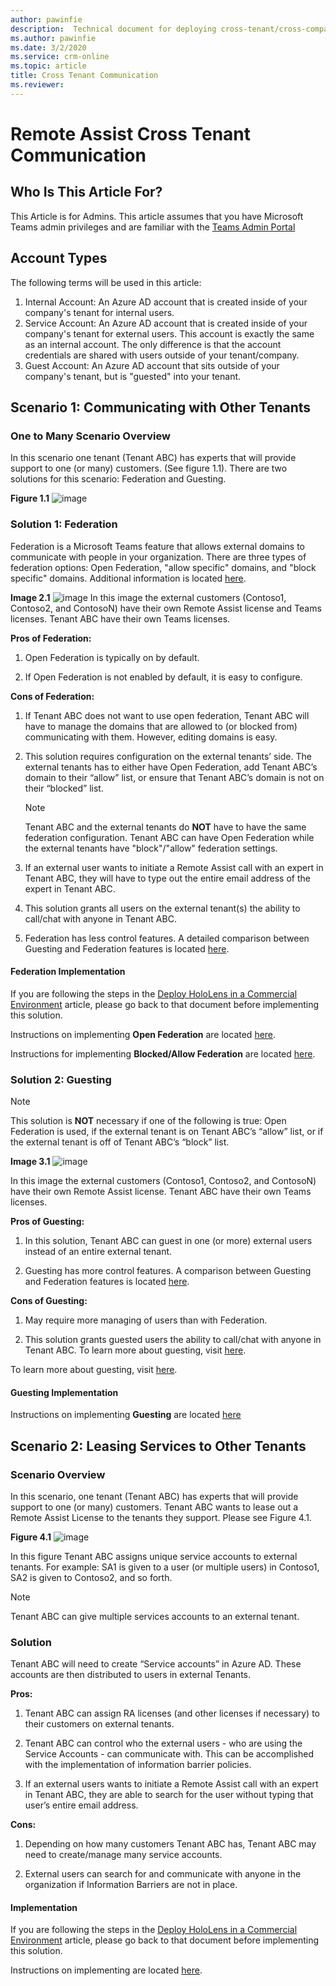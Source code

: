 ```yaml
---
author: pawinfie
description:  Technical document for deploying cross-tenant/cross-company RA calls
ms.author: pawinfie
ms.date: 3/2/2020
ms.service: crm-online
ms.topic: article
title: Cross Tenant Communication
ms.reviewer:
---
```


# Remote Assist Cross Tenant Communication

## Who Is This Article For?

This Article is for Admins. This article assumes that you have Microsoft Teams admin privileges and are familiar with the [Teams Admin Portal](https://admin.teams.microsoft.com/)

## Account Types

The following terms will be used in this article:

1. Internal Account: An Azure AD account that is created inside of your company's tenant for internal users.
1. Service Account: An Azure AD account that is created inside of your company's tenant for external users. This account is exactly the same as an internal account. The only difference is that the account credentials are shared with users outside of your tenant/company.
1. Guest Account: An Azure AD account that sits outside of your company's tenant, but is "guested" into your tenant.

## Scenario 1: Communicating with Other Tenants

### One to Many Scenario Overview

In this scenario one tenant (Tenant ABC) has experts that will provide support to one (or many) customers. (See figure 1.1). There are two solutions for this scenario: Federation and Guesting.

**Figure 1.1**
![image](media/cross-tenant-overview.png)

### Solution 1: Federation

Federation is a Microsoft Teams feature that allows external domains to communicate with people in your organization. There are three types of federation options: Open Federation, "allow specific" domains, and "block specific" domains. Additional information is located [here](https://docs.microsoft.com/microsoftteams/manage-external-access#plan-for-external-access).

**Image 2.1**
![image](media/cross-tenant-federation.png)
In this image the external customers (Contoso1, Contoso2, and ContosoN) have their own Remote Assist license and Teams licenses. Tenant ABC have their own Teams licenses.

**Pros of Federation:**

1. Open Federation is typically on by default.

1. If Open Federation is not enabled by default, it is easy to configure.

**Cons of Federation:**

1. If Tenant ABC does not want to use open federation, Tenant ABC will have to manage the domains that are allowed to (or blocked from) communicating with them. However, editing domains is easy.

1. This solution requires configuration on the external tenants’ side. The external tenants has to either have Open Federation, add Tenant ABC’s domain to their “allow” list, or ensure that Tenant ABC’s domain is not on their “blocked” list.
    >[!NOTE]
    >Tenant ABC and the external tenants do **NOT** have to have the same federation configuration. Tenant ABC can have Open Federation while the external tenants have "block"/"allow" federation settings.

1. If an external user wants to initiate a Remote Assist call with an expert in Tenant ABC, they will have to type out the entire email address of the expert in Tenant ABC.

1. This solution grants all users on the external tenant(s) the ability to call/chat with anyone in Tenant ABC.

1. Federation has less control features. A detailed comparison between Guesting and Federation features is located [here]( https://docs.microsoft.com/microsoftteams/communicate-with-users-from-other-organizations#compare-external-and-guest-access).

#### Federation Implementation

If you are following the steps in the [Deploy HoloLens in a Commercial Environment](https://docs.microsoft.com/hololens/hololens-requirements#apps) article, please go back to that document before implementing this solution.

Instructions on implementing **Open Federation** are located [here](cross-company-calling.md).

Instructions for implementing **Blocked/Allow Federation** are located [here](https://docs.microsoft.com/microsoftteams/manage-external-access#allow-or-block-domains).

### Solution 2: Guesting

> [!NOTE]
> This solution is **NOT** necessary if one of the following is true: Open Federation is used, if the external tenant is on Tenant ABC’s “allow” list, or if the external tenant is off of Tenant ABC’s “block” list.

**Image 3.1**
![image](media/cross-tenant-guesting.png)

In this image the external customers (Contoso1, Contoso2, and ContosoN) have their own Remote Assist license. Tenant ABC have their own Teams licenses.

**Pros of Guesting:**

1. In this solution, Tenant ABC can guest in one (or more) external users instead of an entire external tenant.

1. Guesting has more control features. A comparison between Guesting and Federation features is located [here]( https://docs.microsoft.com/microsoftteams/communicate-with-users-from-other-organizations#compare-external-and-guest-access).

**Cons of Guesting:**

1. May require more managing of users than with Federation.

1. This solution grants guested users the ability to call/chat with anyone in Tenant ABC.
To learn more about guesting, visit [here]( https://docs.microsoft.com/microsoftteams/guest-access).

To learn more about guesting, visit [here]( https://docs.microsoft.com/microsoftteams/manage-external-access).

#### Guesting Implementation

Instructions on implementing **Guesting** are located [here](https://docs.microsoft.com/microsoftteams/guest-access-checklist)

## Scenario 2: Leasing Services to Other Tenants

### Scenario Overview

In this scenario, one tenant (Tenant ABC) has experts that will provide support to one (or many) customers. Tenant ABC wants to lease out a Remote Assist License to the tenants they support. Please see Figure 4.1.

**Figure 4.1**
![image](media/cross-tenant-licensing.png)

In this figure Tenant ABC assigns unique service accounts to external tenants. For example: SA1 is given to a user (or multiple users) in Contoso1, SA2 is given to Contoso2, and so forth.
>[!NOTE]
> Tenant ABC can give multiple services accounts to an external tenant.

### Solution

Tenant ABC will need to create “Service accounts” in Azure AD. These accounts are then distributed to users in external Tenants.

**Pros:**

1. Tenant ABC can assign RA licenses (and other licenses if necessary) to their customers on external tenants.

1. Tenant ABC can control who the external users - who are using the Service Accounts - can communicate with. This can be accomplished with the implementation of information barrier policies.

1. If an external users wants to initiate a Remote Assist call with an expert in Tenant ABC, they are able to search for the user without typing that user’s entire email address.

**Cons:**

1. Depending on how many customers Tenant ABC has, Tenant ABC may need to create/manage many service accounts.

1. External users can search for and communicate with anyone in the organization if Information Barriers are not in place.

#### Implementation

If you are following the steps in the [Deploy HoloLens in a Commercial Environment](https://docs.microsoft.com/hololens/hololens-requirements#apps) article, please go back to that document before implementing this solution.

Instructions on implementing are located [here](cross-tenant-licensing-implementation.md).